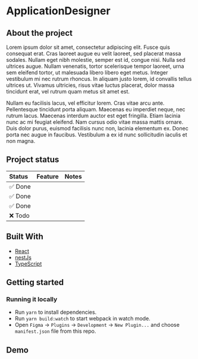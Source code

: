 # ApplicationDesigner

<div id="top"></div>

## About the project

Lorem ipsum dolor sit amet, consectetur adipiscing elit. Fusce quis consequat erat. Cras laoreet augue eu velit laoreet, sed placerat massa sodales. Nullam eget nibh molestie, semper est id, congue nisi. Nulla sed ultrices augue. Nullam venenatis, tortor scelerisque tempor laoreet, urna sem eleifend tortor, ut malesuada libero libero eget metus. Integer vestibulum mi nec rutrum rhoncus. In aliquam justo lorem, id convallis tellus ultrices ut. Vivamus ultricies, risus vitae luctus placerat, dolor massa tincidunt erat, vel rutrum quam metus sit amet est.

Nullam eu facilisis lacus, vel efficitur lorem. Cras vitae arcu ante. Pellentesque tincidunt porta aliquam. Maecenas eu imperdiet neque, nec rutrum lacus. Maecenas interdum auctor est eget fringilla. Etiam lacinia nunc ac mi feugiat eleifend. Nam cursus odio vitae massa mattis ornare. Duis dolor purus, euismod facilisis nunc non, lacinia elementum ex. Donec porta nec augue in faucibus. Vestibulum a ex id nunc sollicitudin iaculis et non magna.

## Project status

| Status  | Feature | Notes |
| :------ | :------ | :---- |
| ✅ Done |         |       |
| ✅ Done |         |       |
| ✅ Done |         |       |
| ❌ Todo |         |       |

## Built With

-   [React](https://reactjs.org)
-   [nestJs](https://nestjs.com/)
-   [TypeScript](http://typescriptlang.org)

## Getting started

### Running it locally

-   Run `yarn` to install dependencies.
-   Run `yarn build:watch` to start webpack in watch mode.
-   Open `Figma` -> `Plugins` -> `Development` -> `New Plugin...` and choose `manifest.json` file from this repo.

## Demo
